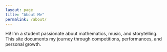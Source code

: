 ```yaml
---
layout: page
title: "About Me"
permalink: /about/
---
```


Hi! I'm a student passionate about mathematics, music, and storytelling. This site documents my journey through competitions, performances, and personal growth.

